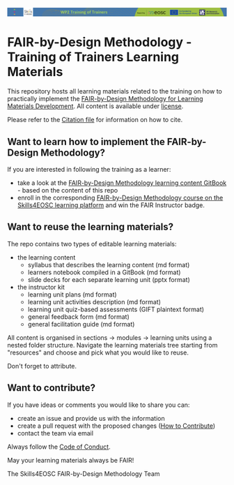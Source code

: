 ![](./resources/attachments/header.png)

# FAIR-by-Design Methodology - Training of Trainers Learning Materials

This repository hosts all learning materials related to the training on how to practically implement the [FAIR-by-Design Methodology for Learning Materials Development](https://github.com/FAIR-by-Design-Methodology/FAIR-by-Design_Book). All content is available under [license](./LICENSE).

Please refer to the [Citation file](./CITATION.cff) for information on how to cite.

## Want to learn how to implement the FAIR-by-Design Methodology?

If you are interested in following the training as a learner:

- take a look at the [FAIR-by-Design Methodology learning content GitBook](https://fair-by-design-methodology.github.io/FAIR-by-Design_ToT/latest/) - based on the content of this repo
- enroll in the corresponding [FAIR-by-Design Methodology course on the Skills4EOSC learning platform](https://learning.skills4eosc.eu/course/view.php?id=19) and win the FAIR Instructor badge.

## Want to reuse the learning materials?

The repo contains two types of editable learning materials:

- the learning content
    - syllabus that describes the learning content (md format)
    - learners notebook compiled in a GitBook (md format)
    - slide decks for each separate learning unit (pptx format)
- the instructor kit
    - learning unit plans (md format)
    - learning unit activities description (md format)
    - learning unit quiz-based assessments (GIFT plaintext format)
    - general feedback form (md format)
    - general facilitation guide (md format)

All content is organised in sections -> modules -> learning units using a nested folder structure. Navigate the learning materials tree starting from "resources" and choose and pick what you would like to reuse.

Don't forget to attribute.

## Want to contribute?

If you have ideas or comments you would like to share you can:

- create an issue and provide us with the information
- create a pull request with the proposed changes ([How to Contribute](https://github.com/MarcDiethelm/contributing/blob/master/README.md))
- contact the team via email

Always follow the [Code of Conduct](./CODE_OF_CONDUCT.md).


May your learning materials always be FAIR!


The Skills4EOSC FAIR-by-Design Methodology Team
